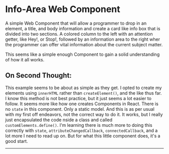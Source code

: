 # Info-Area Web Component

A simple Web Component that will allow a programmer to drop in an element, a title, and body information and create a card like info box that is divided into two sections. A colored column to the left with an attention getter, like Hey!, or Stop!, followed by an information area to the right wher the programmer can offer vital information about the current subject matter.


This seems like a simple enough Component to gain a solid understanding of how it all works.

## On Second Thought:
This example seems to be about as simple as they get. I opted to create my elements using `innerHTML` rather than `createElement()`, and the like thus far. I know this method is not best practice, but it just seems a lot easier to follow. It seems more like how one creates Components in React. There is no `state` in this component. Only a static model. And this is as per usual with my first off endeavors, not the correct way to do it. It works, but I really just encapsulated the code nside a class and called `customElements.define()`. I'm learning there is much more to doing this correctly with `state`, `attributeChangedCallback`, `connectedCallback`, and a lot more I need to read up on. But for what this little component does, it's a good start. 

---
